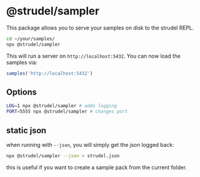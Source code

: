 # @strudel/sampler

This package allows you to serve your samples on disk to the strudel REPL. 

```sh
cd ~/your/samples/ 
npx @strudel/sampler
```

This will run a server on `http://localhost:5432`. 
You can now load the samples via:

```js
samples('http://localhost:5432')
```

## Options

```sh
LOG=1 npx @strudel/sampler # adds logging
PORT=5555 npx @strudel/sampler # changes port
```

## static json

when running with `--json`, you will simply get the json logged back:

```sh
npx @strudel/sampler --json > strudel.json
```

this is useful if you want to create a sample pack from the current folder.